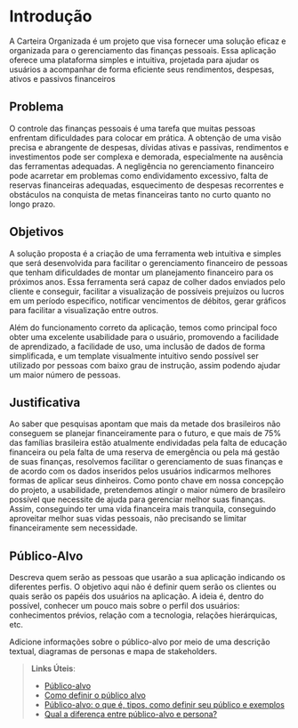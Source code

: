 # Introdução

A Carteira Organizada é um projeto que visa fornecer uma solução eficaz e organizada para o gerenciamento das finanças pessoais. Essa aplicação oferece uma plataforma simples e intuitiva, projetada para ajudar os usuários a acompanhar de forma eficiente seus rendimentos, despesas, ativos e passivos financeiros

## Problema

O controle das finanças pessoais é uma tarefa que muitas pessoas enfrentam dificuldades para colocar em prática. A obtenção de uma visão precisa e abrangente de despesas, dívidas ativas e passivas, rendimentos e investimentos pode ser complexa e demorada, especialmente na ausência das ferramentas adequadas. A negligência no gerenciamento financeiro pode acarretar em problemas como endividamento excessivo, falta de reservas financeiras adequadas, esquecimento de despesas recorrentes e obstáculos na conquista de metas financeiras tanto no curto quanto no longo prazo.

## Objetivos

A solução proposta é a criação de uma ferramenta web intuitiva e simples que será desenvolvida para facilitar o gerenciamento financeiro de pessoas que tenham dificuldades de montar um planejamento financeiro para os próximos anos. Essa ferramenta será capaz de colher dados enviados pelo cliente e conseguir, facilitar a visualização de possíveis prejuízos ou lucros em um período especifico, notificar vencimentos de débitos, gerar gráficos para facilitar a visualização entre outros.

Além do funcionamento correto da aplicação, temos como principal foco obter uma excelente usabilidade para o usuário, promovendo a facilidade de aprendizado, a facilidade de uso, uma inclusão de dados de forma simplificada, e um template visualmente intuitivo sendo possível ser utilizado por pessoas com baixo grau de instrução, assim podendo ajudar um maior número de pessoas.    

## Justificativa

Ao saber que pesquisas apontam que mais da metade dos brasileiros não conseguem se planejar financeiramente para o futuro, e que mais de 75% das famílias brasileira estão atualmente endividadas pela falta de educação financeira ou pela falta de uma reserva de emergência ou pela má gestão de suas finanças, resolvemos facilitar o gerenciamento de suas finanças e de acordo com os dados inseridos pelos usuários indicarmos melhores formas de aplicar seus dinheiros.
Como ponto chave em nossa concepção do projeto, a usabilidade, pretendemos atingir o maior número de brasileiro possível que necessite de ajuda para gerenciar melhor suas finanças. Assim, conseguindo ter uma vida financeira mais tranquila, conseguindo aproveitar melhor suas vidas pessoais, não precisando se limitar financeiramente sem necessidade.

## Público-Alvo

Descreva quem serão as pessoas que usarão a sua aplicação indicando os diferentes perfis. O objetivo aqui não é definir quem serão os clientes ou quais serão os papéis dos usuários na aplicação. A ideia é, dentro do possível, conhecer um pouco mais sobre o perfil dos usuários: conhecimentos prévios, relação com a tecnologia, relações
hierárquicas, etc.

Adicione informações sobre o público-alvo por meio de uma descrição textual, diagramas de personas e mapa de stakeholders.

> **Links Úteis**:
> - [Público-alvo](https://blog.hotmart.com/pt-br/publico-alvo/)
> - [Como definir o público alvo](https://exame.com/pme/5-dicas-essenciais-para-definir-o-publico-alvo-do-seu-negocio/)
> - [Público-alvo: o que é, tipos, como definir seu público e exemplos](https://klickpages.com.br/blog/publico-alvo-o-que-e/)
> - [Qual a diferença entre público-alvo e persona?](https://rockcontent.com/blog/diferenca-publico-alvo-e-persona/)
